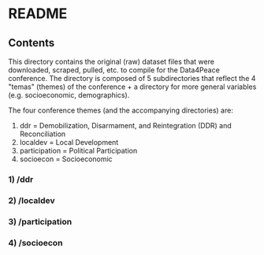 # README

## Contents
This directory contains the original (raw) dataset files that were downloaded, scraped, pulled, etc. to compile for the Data4Peace conference. The directory is composed of 5 subdirectories that reflect the 4 "temas" (themes) of the conference + a directory for more general variables (e.g. socioeconomic, demographics).

The four conference themes (and the accompanying directories) are:
  1. ddr = Demobilization, Disarmament, and Reintegration (DDR) and Reconciliation
  2. localdev = Local Development
  3. participation = Political Participation
  4. socioecon = Socioeconomic

### 1) /ddr

### 2) /localdev

### 3) /participation

### 4) /socioecon
